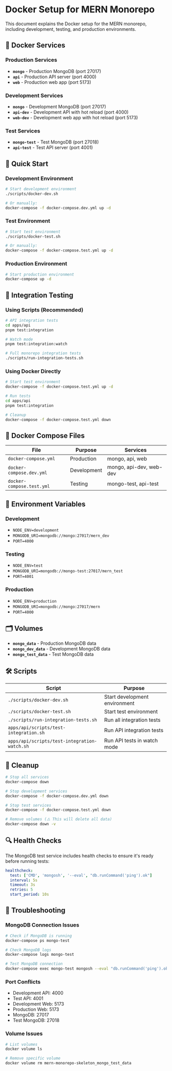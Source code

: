 # Docker Setup for MERN Monorepo

This document explains the Docker setup for the MERN monorepo, including development, testing, and production environments.

## 🐳 Docker Services

### Production Services

- **`mongo`** - Production MongoDB (port 27017)
- **`api`** - Production API server (port 4000)
- **`web`** - Production web app (port 5173)

### Development Services

- **`mongo`** - Development MongoDB (port 27017)
- **`api-dev`** - Development API with hot reload (port 4000)
- **`web-dev`** - Development web app with hot reload (port 5173)

### Test Services

- **`mongo-test`** - Test MongoDB (port 27018)
- **`api-test`** - Test API server (port 4001)

## 🚀 Quick Start

### Development Environment

```bash
# Start development environment
./scripts/docker-dev.sh

# Or manually:
docker-compose -f docker-compose.dev.yml up -d
```

### Test Environment

```bash
# Start test environment
./scripts/docker-test.sh

# Or manually:
docker-compose -f docker-compose.test.yml up -d
```

### Production Environment

```bash
# Start production environment
docker-compose up -d
```

## 🧪 Integration Testing

### Using Scripts (Recommended)

```bash
# API integration tests
cd apps/api
pnpm test:integration

# Watch mode
pnpm test:integration:watch

# Full monorepo integration tests
./scripts/run-integration-tests.sh
```

### Using Docker Directly

```bash
# Start test environment
docker-compose -f docker-compose.test.yml up -d

# Run tests
cd apps/api
pnpm test:integration

# Cleanup
docker-compose -f docker-compose.test.yml down
```

## 📁 Docker Compose Files

| File                      | Purpose     | Services                |
| ------------------------- | ----------- | ----------------------- |
| `docker-compose.yml`      | Production  | mongo, api, web         |
| `docker-compose.dev.yml`  | Development | mongo, api-dev, web-dev |
| `docker-compose.test.yml` | Testing     | mongo-test, api-test    |

## 🔧 Environment Variables

### Development

- `NODE_ENV=development`
- `MONGODB_URI=mongodb://mongo:27017/mern_dev`
- `PORT=4000`

### Testing

- `NODE_ENV=test`
- `MONGODB_URI=mongodb://mongo-test:27017/mern_test`
- `PORT=4001`

### Production

- `NODE_ENV=production`
- `MONGODB_URI=mongodb://mongo:27017/mern`
- `PORT=4000`

## 🗂️ Volumes

- **`mongo_data`** - Production MongoDB data
- **`mongo_dev_data`** - Development MongoDB data
- **`mongo_test_data`** - Test MongoDB data

## 🛠️ Scripts

| Script                                       | Purpose                       |
| -------------------------------------------- | ----------------------------- |
| `./scripts/docker-dev.sh`                    | Start development environment |
| `./scripts/docker-test.sh`                   | Start test environment        |
| `./scripts/run-integration-tests.sh`         | Run all integration tests     |
| `apps/api/scripts/test-integration.sh`       | Run API integration tests     |
| `apps/api/scripts/test-integration-watch.sh` | Run API tests in watch mode   |

## 🧹 Cleanup

```bash
# Stop all services
docker-compose down

# Stop development services
docker-compose -f docker-compose.dev.yml down

# Stop test services
docker-compose -f docker-compose.test.yml down

# Remove volumes (⚠️ This will delete all data)
docker-compose down -v
```

## 🔍 Health Checks

The MongoDB test service includes health checks to ensure it's ready before running tests:

```yaml
healthcheck:
  test: ['CMD', 'mongosh', '--eval', "db.runCommand('ping').ok"]
  interval: 5s
  timeout: 3s
  retries: 5
  start_period: 10s
```

## 🐛 Troubleshooting

### MongoDB Connection Issues

```bash
# Check if MongoDB is running
docker-compose ps mongo-test

# Check MongoDB logs
docker-compose logs mongo-test

# Test MongoDB connection
docker-compose exec mongo-test mongosh --eval "db.runCommand('ping').ok"
```

### Port Conflicts

- Development API: 4000
- Test API: 4001
- Development Web: 5173
- Production Web: 5173
- MongoDB: 27017
- Test MongoDB: 27018

### Volume Issues

```bash
# List volumes
docker volume ls

# Remove specific volume
docker volume rm mern-monorepo-skeleton_mongo_test_data
```
